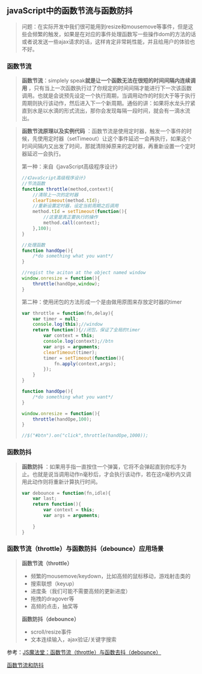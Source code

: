 ## javaScript中的函数节流与函数防抖

> 问题：在实际开发中我们很可能用到resize和mousemove等事件，但是这些会频繁的触发，如果是在对应的事件处理函数写一些操作dom的方法的话或者说发送一些ajax请求的话，这样肯定非常耗性能，并且给用户的体验也不好。

### 函数节流

> **函数节流**：simplely speak**就是让一个函数无法在很短的时间间隔内连续调用** ，只有当上一次函数执行过了你规定的时间间隔才能进行下一次该函数调用。也就是会说预先设定一个执行周期，当调用动作的时刻大于等于执行周期则执行该动作，然后进入下一个新周期。通俗的讲：如果将水龙头拧紧直到水是以水滴的形式流出，那你会发现每隔一段时间，就会有一滴水流出。

> **函数节流原理以及实例代码** ：函数节流是使用定时器，触发一个事件的时候，先使用定时器（setTimeout）让这个事件延迟一会再执行，如果这个时间间隔内又出发了时间，那就清除掉原来的定时器，再重新设置一个定时器延迟一会执行。
>
> 第一种：来自《javaScript高级程序设计》
>
> ```javascript
> //《JavaScript高级程序设计》
> //节流函数
> function throttle(method,context){
>     //清除上一次的定时器
>     clearTimeout(method.tId);
>     //重新设置定时器，设定当前周期之后调用
>     method.tId = setTimeout(function(){
>         //这里是真正要执行的操作
>         method.call(context);
>     },100);
> }
>
> //处理函数
> function handOpe(){
>     /*do something what you want*/
> }
>
> //regist the aciton at the object named window
> window.onresize = function(){
>     throttle(handOpe,window);
> }
> ```
>
> 第二种：使用闭包的方法形成一个是由做用原图来存放定时器的timer
>
> ```javascript
> var throttle = function(fn,delay){
>     var timer = null;
>     console.log(this);//window
>     return function(){//闭包，保证了全局的timer
>         var context = this;
>         console.log(context);//btn
>         var args = arguments;
>         clearTimeout(timer);
>         timer = setTimeout(function(){
>             fn.apply(context,args);
>         });
>     }
> }
>
> function handOpe(){
>     /*do something what you want*/
> }
>
> window.onresize = function(){
>     throttle(handOpe,100);
> }
>
> //$("#btn").on("click",throttle(handOpe,1000));
> ```
>
> 

### 函数防抖

> **函数防抖** ：如果用手指一直按住一个弹簧，它将不会弹起直到你松手为止。也就是说当调用动作n毫秒后，才会执行该动作，若在这n毫秒内又调用此动作则将重新计算执行时间。
>
> ```javascript
> var debounce = function(fn,idle){
>     var last;
>     return function(){
>         var context = this;
>         var args = arguments;
>         
>     }
> }
> ```
>
> 
>
> 

### 函数节流（throttle）与函数防抖（debounce）应用场景

> **函数节流（throttle）**
>
> - 频繁的mousemove/keydown，比如高频的鼠标移动，游戏射击类的
> - 搜索联想（keyup）
> - 进度条（我们可能不需要高频的更新进度）
> - 拖拽的dragover等
> - 高频的点击，抽奖等
>
> **函数防抖（debounce）**
>
> - scroll/resize事件
> - 文本连续输入，ajax验证/关键字搜索

参考：[JS魔法堂：函数节流（throttle）与函数去抖（debounce）](http://www.cnblogs.com/fsjohnhuang/p/4147810.html)

[函数节流和防抖](http://www.cnblogs.com/cloud-/p/6726428.html)